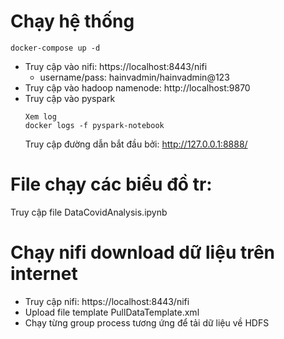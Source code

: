 # Chạy hệ thống
```
docker-compose up -d
```
- Truy cập vào nifi: https://localhost:8443/nifi
    - username/pass: hainvadmin/hainvadmin@123
- Truy cập vào hadoop namenode: http://localhost:9870
- Truy cập vào pyspark
  ```
  Xem log
  docker logs -f pyspark-notebook
  ```
  Truy cập đường dẫn bắt đầu bởi: http://127.0.0.1:8888/
# File chạy các biểu đồ tr: 
  Truy cập file DataCovidAnalysis.ipynb
# Chạy nifi download dữ liệu trên internet
 - Truy cập nifi: https://localhost:8443/nifi
 - Upload file template PullDataTemplate.xml
 - Chạy từng group process tương ứng để tải dữ liệu về HDFS
   
